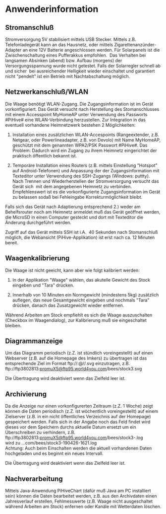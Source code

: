 
# Anwenderinformation

## Stromanschluß

Stromversorgung 5V stabilisiert mittels USB Stecker. Mittels z.B. Telefonladegerät kann an das Hausnetz, oder mittels Zigarettenanzünder-Adapter an eine 12V Batterie angeschlossen werden.
Für Solarpanels ist die Zwischenschaltung eines Pufferakkus empfohlen.  Das Verhalten bei langsamen Absinken (abend) bzw. Aufbau (morgens) der Versorgungsspannung wurde nicht getestet.
Falls der Solarregler schnell ab und sicher  bei ausreichender Helligkeit wieder einschaltet und garantiert nicht "pendelt" ist ein Betrieb mit Nachtabschaltung möglich. 

## Netzwerkanschluß/WLAN

Die Waage benötigt WLAN-Zugang. Die Zugangsinformation ist im Gerät vorkonfiguriert.
Das Gerät versucht nach Herstellung des Stomanschlusses mit einem Accesspoint MyHomeAP unter Verwendung des Passworts #PiHive# eine WLAN-Verbindung herzustellen.
Zur Integration in das eventuell vorhandene Heimnetzwerk bestehen 2 Möglichkeiten:

1. Installation eines zusätzlichen WLAN-Accespoints (Rangeextender, z.B. Netgear, oder Powerlineadapter, z.B. von Devolo) mit Name MyHomeAP, geschützt mit dem genannten WPA2/PSK Passwort #PiHive#.
Das Problem: Dadurch wird ein Zugang zu ihrem Heimnetz eingerichtet der praktisch öffentlich bekannt ist.

2. Temporäre Installation eines Routers (z.B. mittels Einstellung "Hotspot" auf Android-Telefonen) und Anpassung der der Zugangsinformation mit Texteditor unter Verwendung des SSH-Zugangs (Windows: puttty).
Nach Trennen und Wiederherstellen der Stromversorgung versucht das Gerät sich  mit dem angegebenen Heimnetz zu verbinden.
Empfehlenswert ist es die vorkonfigurierte Zugangsinformation im Gerät zu belassen sodaß bei Fehleingabe Korrekturmöglichkeit bleibt.

Falls sich das Gerät nach Adaptierung entsprechend 2.) weder am Behelfsrouter noch am Heimnetz anmeldet muß das Gerät geöffnet werden, die MicroSD in einen Computer gesteckt und dort mit Texteditor die Änderung durchgeführt werden.  

Zugriff auf das Gerät mittels SSH ist i.A.  40 Sekunden nach Stomanschluß möglich, die Webansicht (PiHive-Applikation) ist erst nach ca. 12 Minuten bereit.

## Waagenkalibrierung

Die Waage ist nicht geeicht, kann aber wie folgt kalibriert werden:

1. In der Applikation "Waage" wählen, das akutelle Gewicht des Stock eingeben und "Tara" drücken.

2. Innerhalb von 10 Minuten ein Normgewicht (mindestens 5kg) zusätzlich auflegen, das neue Gesamtgewicht eingeben und nochmals "Tara" drücken, danach das Zusatzgewicht wieder entfernen.

Während Arbeiten am Stock empfiehlt es sich die Waage auszuschalten (Checkbox im Waagendialog), zur Kalibrierung muß sie eingeschaltet bleiben.

## Diagrammanzeige

Um das Diagramm periodisch (z.Z. ist stündlich voreingestellt) auf einen Webserver (z.B. auf die Homepage des Imkers) zu übertragen ist das entsprechende Ziel im Format ftp://<user>:<password>@<server>/<verzeichnis>/<hive>.svg einzutragen, z.B. ftp://ftp3802813:promuX5@ftp95.world4you.com/bees/stock3.svg

Die Übertragung wird deaktiviert wenn das Zielfeld leer ist.

## Archivierung

Da die Anzeige nur einen vorkonfigurerten Zeitraum (z.Z. 1 Woche) zeigt können die Daten periodisch (z.Z. ist wöchentlich voreingestellt) auf einem Zielserver (z.B. in ein nicht öffentliches Verzeichnis auf der Homepage) gespeichert werden.
Falls sich in der Angabe noch das Feld <date> findet wird dieses vor dem Speichern durchs aktuelle Datum ersetzt um ein Überschreiben zu verhindern, z.B.  
ftp://ftp3802813:promuX5@ftp95.world4you.com/bees/stock3\-<date>.log  
wird zu ...com/bees/stock3\-190426-1621.log  
Achtung: Auch beim Einschalten werden die aktuell vorhandenen Daten hochgeladen und es beginnt ein neues Intervall.

Die Übertragung wird deaktiviert wenn das Zielfeld leer ist.  

## Nachverarbeitung

Mittels Java-Anwendung PiHiveChart (dafür muß Java am PC installiert sein) können die Daten bearbeitet werden, z.B. aus den Archivdaten einen Jahresverlauf erstellen,
Fehlmesswerte (z.B. Waage nicht ausgeschaltet während Arbeiten am Stock) enfernen oder Kanäle mit Wetterdaten löschen.

